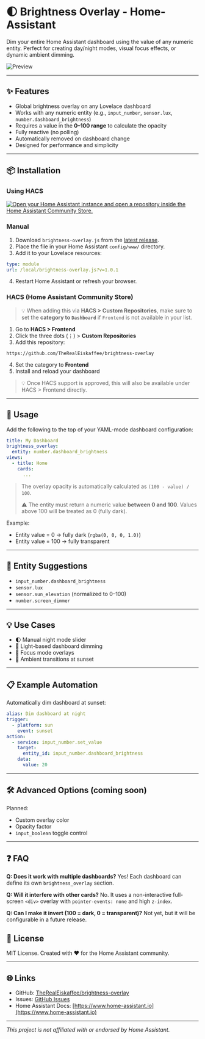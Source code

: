 # 🌓 Brightness Overlay - Home-Assistant

Dim your entire Home Assistant dashboard using the value of any numeric entity. Perfect for creating day/night modes, visual focus effects, or dynamic ambient dimming.

![Preview](example-brightness-overlay.gif)

---

## ✨ Features

* Global brightness overlay on any Lovelace dashboard
* Works with any numeric entity (e.g., `input_number`, `sensor.lux`, `number.dashboard_brightness`)
* Requires a value in the **0–100 range** to calculate the opacity
* Fully reactive (no polling)
* Automatically removed on dashboard change
* Designed for performance and simplicity

---

## 📦 Installation

### Using HACS

[![Open your Home Assistant instance and open a repository inside the Home Assistant Community Store.](https://my.home-assistant.io/badges/hacs_repository.svg)](https://my.home-assistant.io/redirect/hacs_repository/?owner=TheRealEiskaffee&repository=brightness-overlay&category=plugin)

### Manual

1. Download `brightness-overlay.js` from the [latest release](https://github.com/TheRealEiskaffee/brightness-overlay/releases).
2. Place the file in your Home Assistant `config/www/` directory.
3. Add it to your Lovelace resources:

```yaml
type: module
url: /local/brightness-overlay.js?v=1.0.1
```

4. Restart Home Assistant or refresh your browser.

### HACS (Home Assistant Community Store)

> 💡 When adding this via **HACS > Custom Repositories**, make sure to set the **category to `Dashboard`** if `Frontend` is not available in your list.

1. Go to **HACS > Frontend**
2. Click the three dots (⋮) > **Custom Repositories**
3. Add this repository:

```
https://github.com/TheRealEiskaffee/brightness-overlay
```

4. Set the category to **Frontend**
5. Install and reload your dashboard

> 💡 Once HACS support is approved, this will also be available under HACS > Frontend directly.

---

## 🚀 Usage

Add the following to the top of your YAML-mode dashboard configuration:

```yaml
title: My Dashboard
brightness_overlay:
  entity: number.dashboard_brightness
views:
  - title: Home
    cards:
      ...
```

> The overlay opacity is automatically calculated as `(100 - value) / 100`.
>
> ⚠️ The entity must return a numeric value **between 0 and 100**. Values above 100 will be treated as 0 (fully dark).

Example:

* Entity value = 0 → fully dark (`rgba(0, 0, 0, 1.0)`)
* Entity value = 100 → fully transparent

---

## 🔄 Entity Suggestions

* `input_number.dashboard_brightness`
* `sensor.lux`
* `sensor.sun_elevation` (normalized to 0–100)
* `number.screen_dimmer`

---

## 💡 Use Cases

* 🌓 Manual night mode slider
* 🔆 Light-based dashboard dimming
* 🧘 Focus mode overlays
* 🌇 Ambient transitions at sunset

---

## 📋 Example Automation

Automatically dim dashboard at sunset:

```yaml
alias: Dim dashboard at night
trigger:
  - platform: sun
    event: sunset
action:
  - service: input_number.set_value
    target:
      entity_id: input_number.dashboard_brightness
    data:
      value: 20
```

---

## 🛠 Advanced Options (coming soon)

Planned:

* Custom overlay color
* Opacity factor
* `input_boolean` toggle control

---

## ❓ FAQ

**Q: Does it work with multiple dashboards?**
Yes! Each dashboard can define its own `brightness_overlay` section.

**Q: Will it interfere with other cards?**
No. It uses a non-interactive full-screen `<div>` overlay with `pointer-events: none` and high `z-index`.

**Q: Can I make it invert (100 = dark, 0 = transparent)?**
Not yet, but it will be configurable in a future release.

## 📄 License

MIT License. Created with ❤️ for the Home Assistant community.

---

## 🌐 Links

* GitHub: [TheRealEiskaffee/brightness-overlay](https://github.com/TheRealEiskaffee/brightness-overlay)
* Issues: [GitHub Issues](https://github.com/TheRealEiskaffee/brightness-overlay/issues)
* Home Assistant Docs: [https://www.home-assistant.io](https://www.home-assistant.io)

---

*This project is not affiliated with or endorsed by Home Assistant.*
